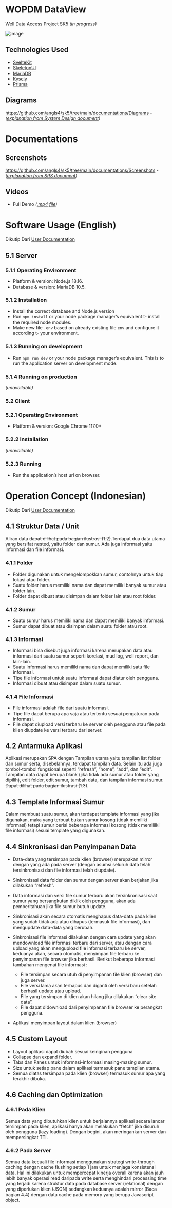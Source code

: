 # **WOPDM DataView**
Well Data Access Project SK5
*(in progress)*

![image](documentations/Videos/frontendDemo.gif)

## Technologies Used
- [SvelteKit](https://kit.svelte.dev/)
- [SkeletonUI](https://www.skeleton.dev/)
- [MariaDB](https://mariadb.org/)
- [Kysely](https://kysely.dev/)
- [Prisma](https://www.prisma.io/)



## Diagrams
https://github.com/angls4/sk5/tree/main/documentations/Diagrams - *([explanation from System Design document](https://github.com/angls4/sk5/blob/main/documentations/DESAIN%20SISTEM.pdf))*

# Documentations
## Screenshots
https://github.com/angls4/sk5/tree/main/documentations/Screenshots - *([explanation from SRS document](https://github.com/angls4/sk5/blob/main/documentations/SRS.pdf))*
## Videos
- Full Demo *([.mp4 file](documentations/Videos/RecordDemo2-magang_H.264.mp4))*

# Software Usage (English)
Dikutip Dari [User Documentation](https://github.com/angls4/sk5/blob/main/documentations/USER%20DOCUMENTATION.pdf)

## 5.1 Server

### 5.1.1 Operating Environment

- Platform & version: Node.js 18.16.
- Database & version: MariaDB 10.5.

### 5.1.2 Installation

- Install the correct database and Node.js version
- Run ```npm install``` or your node package manager’s equivalent t- install
    the required node modules.
- Make new file ```.env``` based on already existing file ```env``` and configure it
    according t- your environment.

### 5.1.3 Running on development

- Run ```npm run dev``` or your node package manager’s equivalent. This is to
    run the application server on development mode.

### 5.1.4 Running on production


*(unavailable)*

### 5.2 Client

### 5.2.1 Operating Environment

- Platform & version: Google Chrome 117.0+

### 5.2.2 Installation

*(unavailable)*

### 5.2.3 Running

- Run the application’s host url on browser.

# Operation Concept (Indonesian)
Dikutip Dari [User Documentation](https://github.com/angls4/sk5/blob/main/USER%20DOCUMENTATION.pdf)

## 4.1 Struktur Data / Unit

Aliran data ~~dapat dilihat pada bagian ilustrasi (1.2)~~.Terdapat dua data utama yang bersifat
nested, yaitu folder dan sumur. Ada juga informasi yaitu informasi dan file informasi.
### 4.1.1 Folder

- Folder digunakan untuk mengelompokkan sumur, contohnya untuk tiap lokasi
atau folder.
- Suatu folder harus memiliki nama dan dapat memiliki banyak sumur atau folder
lain.
- Folder dapat dibuat atau disimpan dalam folder lain atau root folder.
### 4.1.2 Sumur

- Suatu sumur harus memiliki nama dan dapat memiliki banyak informasi.
- Sumur dapat dibuat atau disimpan dalam suatu folder atau root.
### 4.1.3 Informasi

- Informasi bisa disebut juga informasi karena merupakan data atau informasi dari
suatu sumur seperti korelasi, mud log, well report, dan lain-lain.
- Suatu informasi harus memiliki nama dan dapat memiliki satu file informasi.
- Tipe file informasi untuk suatu informasi dapat diatur oleh pengguna.
- Informasi dibuat atau disimpan dalam suatu sumur.
### 4.1.4 File Informasi

- File informasi adalah file dari suatu informasi.
- Tipe file dapat berupa apa saja atau tertentu sesuai pengaturan pada informasi.
- File dapat diupload versi terbaru ke server oleh pengguna atau file pada klien
diupdate ke versi terbaru dari server.
## 4.2 Antarmuka Aplikasi

Aplikasi merupakan SPA dengan Tampilan utama yaitu tampilan list folder dan sumur
serta, disebelahnya, terdapat tampilan data. Selain itu ada juga tombol-tombol fungsional
seperti “refresh”, “home”, “add”, dan “edit”. Tampilan data dapat berupa blank (jika tidak ada
sumur atau folder yang dipilih), edit folder, edit sumur, tambah data, dan tampilan informasi
sumur. ~~Dapat dilihat pada bagian ilustrasi (1.3)~~.
## 4.3 Template Informasi Sumur

Dalam membuat suatu sumur, akan terdapat template informasi yang jika digunakan,
maka yang terbuat bukan sumur kosong (tidak memiliki informasi) tetapi sumur berisi
beberapa informasi kosong (tidak memililki file informasi) sesuai template yang digunakan.
## 4.4 Sinkronisasi dan Penyimpanan Data

- Data-data yang tersimpan pada klien (browser) merupakan mirror dengan yang ada pada
    server (dengan asumsi seluruh data telah tersinkronisasi dan file informasi telah
    diupdate).
- Sinkronisasi data folder dan sumur dengan server akan berjakan jika dilakukan “refresh”.


- Data informasi dan versi file sumur terbaru akan tersinkronisasi saat sumur yang
    bersangkutan diklik oleh pengguna, akan ada pemberitahuan jika file sumur butuh
    update.
- Sinkronisasi akan secara otomatis menghapus data-data pada klien yang sudah tidak ada
    atau dihapus (termasuk file informasi), dan mengupdate data-data yang berubah.
- Sinkronisasi file informasi dilakukan dengan cara update yang akan mendownload file
    informasi terbaru dari server, atau dengan cara upload yang akan mengupload file
    informasi terbaru ke server, keduanya akan, secara otomatis, menyimpan file terbaru ke
    penyimpanan file browser jika berhasil. Berikut beberapa informasi tambahan mengenai
    file informasi :
    - File tersimpan secara utuh di penyimpanan file klien (browser) dan juga server.
    - File versi lama akan terhapus dan diganti oleh versi baru setelah berhasil update
          atau upload.
    - File yang tersimpan di klien akan hilang jika dilakukan “clear site data”.
    - File dapat didownload dari penyimpanan file browser ke perangkat pengguna.
- Aplikasi menyimpan layout dalam klien (browser)

## 4.5 Custom Layout

- Layout aplikasi dapat diubah sesuai keinginan pengguna
- Collapse dan expand folder.
- Tabs dan Panes untuk informasi-informasi masing-masing sumur.
- Size untuk setiap pane dalam aplikasi termasuk pane tampilan utama.
- Semua diatas tersimpan pada klien (browser) termasuk sumur apa yang terakhir dibuka.

## 4.6 Caching dan Optimization

### 4.6.1 Pada Klien

Semua data yang dibutuhkan klien untuk berjalannya aplikasi secara lancar
tersimpan pada klien, aplikasi hanya akan melakukan “fetch” jika disuruh oleh
pengguna (lazy loading). Dengan begini, akan meringankan server dan
mempersingkat TTI.
### 4.6.2 Pada Server

Semua data kecuali file informasi menggunakan strategi write-through
caching dengan cache flushing setiap 1 jam untuk menjaga konsistensi data. Hal ini
dilakukan untuk mempercepat kinerja overall karena akan jauh lebih banyak operasi
read daripada write serta menghindari processing time yang terjadi karena struktur
data pada database server (relational) dengan yang diperlukan klien (JSON)
sedangkan keduanya adalah mirror (Baca bagian 4.4) dengan data cache pada
memory yang berupa Javascript object.

